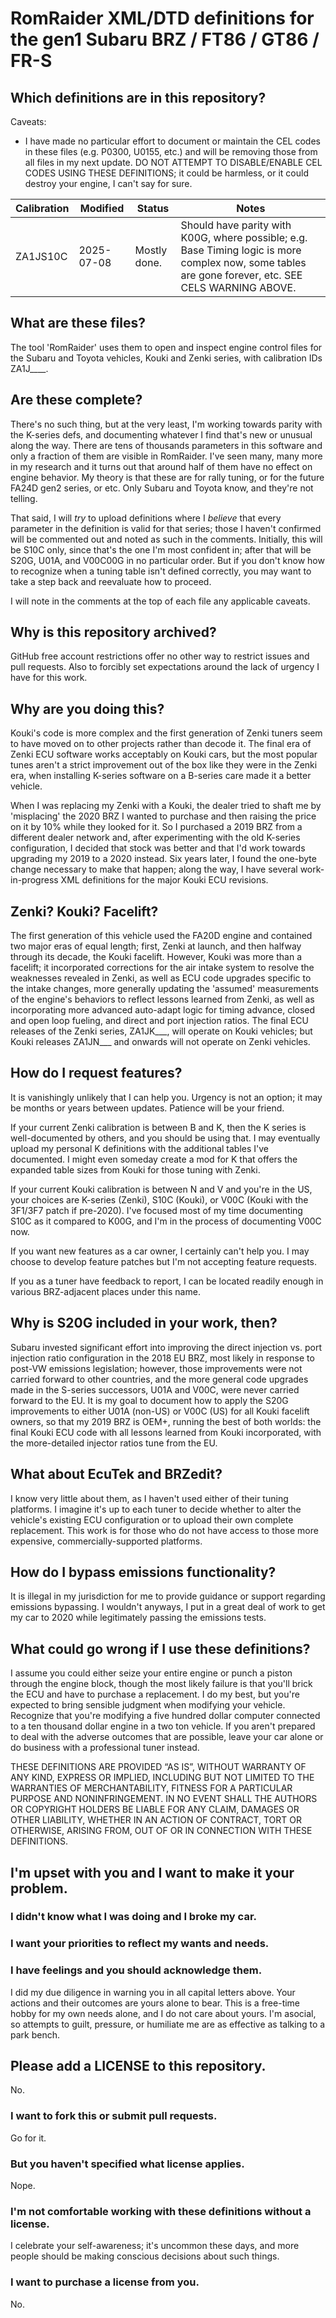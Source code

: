 # RomRaider XML/DTD definitions for the gen1 Subaru BRZ / FT86 / GT86 / FR-S

## Which definitions are in this repository?

Caveats:
- I have made no particular effort to document or maintain the CEL codes in these files (e.g. P0300, U0155, etc.) and will be removing those from all files in my next update. DO NOT ATTEMPT TO DISABLE/ENABLE CEL CODES USING THESE DEFINITIONS; it could be harmless, or it could destroy your engine, I can't say for sure.

| Calibration | Modified   | Status       | Notes |
| ----------- | ---------- | ------------ | ----- |
| ZA1JS10C    | 2025-07-08 | Mostly done. | Should have parity with K00G, where possible; e.g. Base Timing logic is more complex now, some tables are gone forever, etc. SEE CELS WARNING ABOVE. |

## What are these files?

The tool 'RomRaider' uses them to open and inspect engine control files for the Subaru and Toyota vehicles, Kouki and Zenki series, with calibration IDs ZA1J____.

## Are these complete?

There's no such thing, but at the very least, I'm working towards parity with the K-series defs, and documenting whatever I find that's new or unusual along the way. There are tens of thousands parameters in this software and only a fraction of them are visible in RomRaider. I've seen many, many more in my research and it turns out that around half of them have no effect on engine behavior. My theory is that these are for rally tuning, or for the future FA24D gen2 series, or etc. Only Subaru and Toyota know, and they're not telling.

That said, I will *try* to upload definitions where I *believe* that every parameter in the definition is valid for that series; those I haven't confirmed will be commented out and noted as such in the comments. Initially, this will be S10C only, since that's the one I'm most confident in; after that will be S20G, U01A, and V00C00G in no particular order. But if you don't know how to recognize when a tuning table isn't defined correctly, you may want to take a step back and reevaluate how to proceed.

I will note in the comments at the top of each file any applicable caveats.

## Why is this repository archived?

GitHub free account restrictions offer no other way to restrict issues and pull requests. Also to forcibly set expectations around the lack of urgency I have for this work.

## Why are you doing this?

Kouki's code is more complex and the first generation of Zenki tuners seem to have moved on to other projects rather than decode it. The final era of Zenki ECU software works acceptably on Kouki cars, but the most popular tunes aren't a strict improvement out of the box like they were in the Zenki era, when installing K-series software on a B-series care made it a better vehicle.

When I was replacing my Zenki with a Kouki, the dealer tried to shaft me by 'misplacing' the 2020 BRZ I wanted to purchase and then raising the price on it by 10% while they looked for it. So I purchased a 2019 BRZ from a different dealer network and, after experimenting with the old K-series configuration, I decided that stock was better and that I'd work towards upgrading my 2019 to a 2020 instead. Six years later, I found the one-byte change necessary to make that happen; along the way, I have several work-in-progress XML definitions for the major Kouki ECU revisions.

## Zenki? Kouki? Facelift?

The first generation of this vehicle used the FA20D engine and contained two major eras of equal length; first, Zenki at launch, and then halfway through its decade, the Kouki facelift. However, Kouki was more than a facelift; it incorporated corrections for the air intake system to resolve the weaknesses revealed in Zenki, as well as ECU code upgrades specific to the intake changes, more generally updating the 'assumed' measurements of the engine's behaviors to reflect lessons learned from Zenki, as well as incorporating more advanced auto-adapt logic for timing advance, closed and open loop fueling, and direct and port injection ratios. The final ECU releases of the Zenki series, ZA1JK___, will operate on Kouki vehicles; but Kouki releases ZA1JN___ and onwards will not operate on Zenki vehicles.

## How do I request features?

It is vanishingly unlikely that I can help you. Urgency is not an option; it may be months or years between updates. Patience will be your friend.

If your current Zenki calibration is between B and K, then the K series is well-documented by others, and you should be using that. I may eventually upload my personal K definitions with the additional tables I've documented. I might even someday create a mod for K that offers the expanded table sizes from Kouki for those tuning with Zenki.

If your current Kouki calibration is between N and V and you're in the US, your choices are K-series (Zenki), S10C (Kouki), or V00C (Kouki with the 3F1/3F7 patch if pre-2020). I've focused most of my time documenting S10C as it compared to K00G, and I'm in the process of documenting V00C now.

If you want new features as a car owner, I certainly can't help you. I may choose to develop feature patches but I'm not accepting feature requests.

If you as a tuner have feedback to report, I can be located readily enough in various BRZ-adjacent places under this name.

## Why is S20G included in your work, then?

Subaru invested significant effort into improving the direct injection vs. port injection ratio configuration in the 2018 EU BRZ, most likely in response to post-VW emissions legislation; however, those improvements were not carried forward to other countries, and the more general code upgrades made in the S-series successors, U01A and V00C, were never carried forward to the EU. It is my goal to document how to apply the S20G improvements to either U01A (non-US) or V00C (US) for all Kouki facelift owners, so that my 2019 BRZ is OEM+, running the best of both worlds: the final Kouki ECU code with all lessons learned from Kouki incorporated, with the more-detailed injector ratios tune from the EU.

## What about EcuTek and BRZedit?

I know very little about them, as I haven't used either of their tuning platforms. I imagine it's up to each tuner to decide whether to alter the vehicle's existing ECU configuration or to upload their own complete replacement. This work is for those who do not have access to those more expensive, commercially-supported platforms.

## How do I bypass emissions functionality?

It is illegal in my jurisdiction for me to provide guidance or support regarding emissions bypassing. I wouldn't anyways, I put in a great deal of work to get my car to 2020 while legitimately passing the emissions tests.

## What could go wrong if I use these definitions?

I assume you could either seize your entire engine or punch a piston through the engine block, though the most likely failure is that you'll brick the ECU and have to purchase a replacement. I do my best, but you're expected to bring sensible judgment when modifying your vehicle. Recognize that you're modifying a five hundred dollar computer connected to a ten thousand dollar engine in a two ton vehicle. If you aren't prepared to deal with the adverse outcomes that are possible, leave your car alone or do business with a professional tuner instead.

THESE DEFINITIONS ARE PROVIDED “AS IS”, WITHOUT WARRANTY OF ANY KIND, EXPRESS OR IMPLIED, INCLUDING BUT NOT LIMITED TO THE WARRANTIES OF MERCHANTABILITY, FITNESS FOR A PARTICULAR PURPOSE AND NONINFRINGEMENT. IN NO EVENT SHALL THE AUTHORS OR COPYRIGHT HOLDERS BE LIABLE FOR ANY CLAIM, DAMAGES OR OTHER LIABILITY, WHETHER IN AN ACTION OF CONTRACT, TORT OR OTHERWISE, ARISING FROM, OUT OF OR IN CONNECTION WITH THESE DEFINITIONS.

## I'm upset with you and I want to make it your problem.

### I didn't know what I was doing and I broke my car.
### I want your priorities to reflect my wants and needs.
### I have feelings and you should acknowledge them.

I did my due diligence in warning you in all capital letters above. Your actions and their outcomes are yours alone to bear. This is a free-time hobby for my own needs alone, and I do not care about yours. I'm asocial, so attempts to guilt, pressure, or humiliate me are as effective as talking to a park bench.

## Please add a LICENSE to this repository.

No.

### I want to fork this or submit pull requests.

Go for it.

### But you haven't specified what license applies.

Nope.

### I'm not comfortable working with these definitions without a license.

I celebrate your self-awareness; it's uncommon these days, and more people should be making conscious decisions about such things.

### I want to purchase a license from you.

No.
